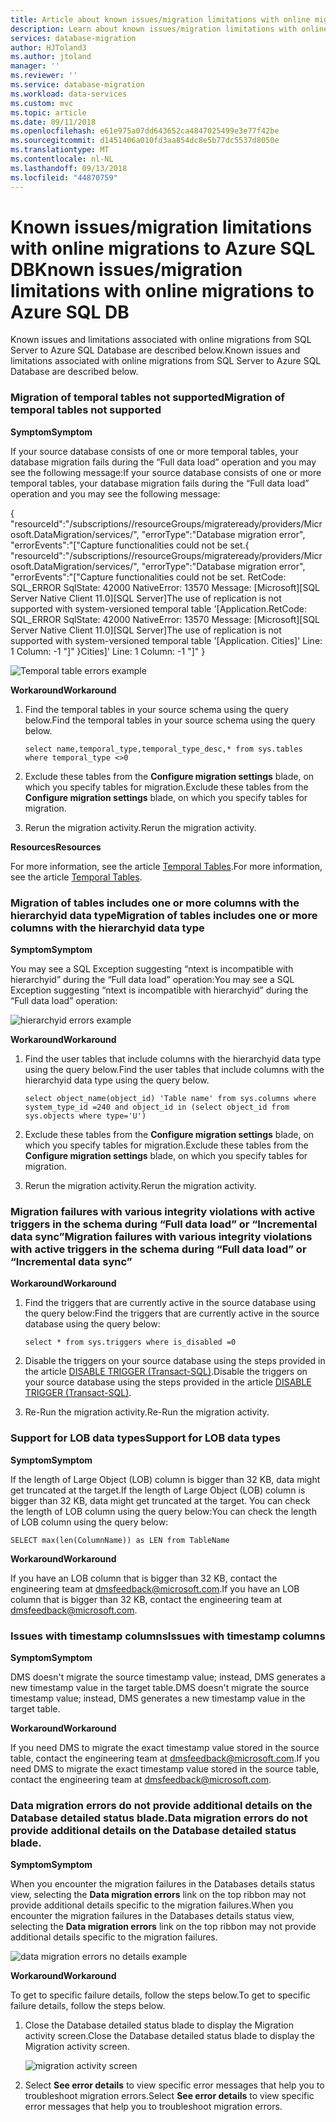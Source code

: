 ```yaml
---
title: Article about known issues/migration limitations with online migrations to Azure SQL Database | Microsoft Docs
description: Learn about known issues/migration limitations with online migrations to Azure SQL Database.
services: database-migration
author: HJToland3
ms.author: jtoland
manager: ''
ms.reviewer: ''
ms.service: database-migration
ms.workload: data-services
ms.custom: mvc
ms.topic: article
ms.date: 09/11/2018
ms.openlocfilehash: e61e975a07dd643652ca4847025499e3e77f42be
ms.sourcegitcommit: d1451406a010fd3aa854dc8e5b77dc5537d8050e
ms.translationtype: MT
ms.contentlocale: nl-NL
ms.lasthandoff: 09/13/2018
ms.locfileid: "44870759"
---
```

# <a name="known-issuesmigration-limitations-with-online-migrations-to-azure-sql-db"></a><span data-ttu-id="102ff-103">Known issues/migration limitations with online migrations to Azure SQL DB</span><span class="sxs-lookup"><span data-stu-id="102ff-103">Known issues/migration limitations with online migrations to Azure SQL DB</span></span>

<span data-ttu-id="102ff-104">Known issues and limitations associated with online migrations from SQL Server to Azure SQL Database are described below.</span><span class="sxs-lookup"><span data-stu-id="102ff-104">Known issues and limitations associated with online migrations from SQL Server to Azure SQL Database are described below.</span></span>

### <a name="migration-of-temporal-tables-not-supported"></a><span data-ttu-id="102ff-105">Migration of temporal tables not supported</span><span class="sxs-lookup"><span data-stu-id="102ff-105">Migration of temporal tables not supported</span></span>

<span data-ttu-id="102ff-106">**Symptom**</span><span class="sxs-lookup"><span data-stu-id="102ff-106">**Symptom**</span></span>

<span data-ttu-id="102ff-107">If your source database consists of one or more temporal tables, your database migration fails during the “Full data load” operation and you may see the following message:</span><span class="sxs-lookup"><span data-stu-id="102ff-107">If your source database consists of one or more temporal tables, your database migration fails during the “Full data load” operation and you may see the following message:</span></span>

<span data-ttu-id="102ff-108">{ "resourceId":"/subscriptions/<subscription id>/resourceGroups/migrateready/providers/Microsoft.DataMigration/services/<DMS Service name>", "errorType":"Database migration error", "errorEvents":"["Capture functionalities could not be set.</span><span class="sxs-lookup"><span data-stu-id="102ff-108">{ "resourceId":"/subscriptions/<subscription id>/resourceGroups/migrateready/providers/Microsoft.DataMigration/services/<DMS Service name>", "errorType":"Database migration error", "errorEvents":"["Capture functionalities could not be set.</span></span> <span data-ttu-id="102ff-109">RetCode: SQL_ERROR SqlState: 42000 NativeError: 13570 Message: [Microsoft][SQL Server Native Client 11.0][SQL Server]The use of replication is not supported with system-versioned temporal table '[Application.</span><span class="sxs-lookup"><span data-stu-id="102ff-109">RetCode: SQL_ERROR SqlState: 42000 NativeError: 13570 Message: [Microsoft][SQL Server Native Client 11.0][SQL Server]The use of replication is not supported with system-versioned temporal table '[Application.</span></span> <span data-ttu-id="102ff-110">Cities]' Line: 1 Column: -1 "]" }</span><span class="sxs-lookup"><span data-stu-id="102ff-110">Cities]' Line: 1 Column: -1 "]" }</span></span>
 
 ![Temporal table errors example](media\known-issues-azure-sql-online\dms-temporal-tables-errors.png)

<span data-ttu-id="102ff-112">**Workaround**</span><span class="sxs-lookup"><span data-stu-id="102ff-112">**Workaround**</span></span>

1. <span data-ttu-id="102ff-113">Find the temporal tables in your source schema using the query below.</span><span class="sxs-lookup"><span data-stu-id="102ff-113">Find the temporal tables in your source schema using the query below.</span></span>
     ``` 
     select name,temporal_type,temporal_type_desc,* from sys.tables where temporal_type <>0
     ```
2. <span data-ttu-id="102ff-114">Exclude these tables from the **Configure migration settings** blade, on which you specify tables for migration.</span><span class="sxs-lookup"><span data-stu-id="102ff-114">Exclude these tables from the **Configure migration settings** blade, on which you specify tables for migration.</span></span>

3. <span data-ttu-id="102ff-115">Rerun the migration activity.</span><span class="sxs-lookup"><span data-stu-id="102ff-115">Rerun the migration activity.</span></span>

<span data-ttu-id="102ff-116">**Resources**</span><span class="sxs-lookup"><span data-stu-id="102ff-116">**Resources**</span></span>

<span data-ttu-id="102ff-117">For more information, see the article [Temporal Tables](https://docs.microsoft.com/sql/relational-databases/tables/temporal-tables?view=sql-server-2017).</span><span class="sxs-lookup"><span data-stu-id="102ff-117">For more information, see the article [Temporal Tables](https://docs.microsoft.com/sql/relational-databases/tables/temporal-tables?view=sql-server-2017).</span></span>
 
### <a name="migration-of-tables-includes-one-or-more-columns-with-the-hierarchyid-data-type"></a><span data-ttu-id="102ff-118">Migration of tables includes one or more columns with the hierarchyid data type</span><span class="sxs-lookup"><span data-stu-id="102ff-118">Migration of tables includes one or more columns with the hierarchyid data type</span></span>

<span data-ttu-id="102ff-119">**Symptom**</span><span class="sxs-lookup"><span data-stu-id="102ff-119">**Symptom**</span></span>

<span data-ttu-id="102ff-120">You may see a SQL Exception suggesting “ntext is incompatible with hierarchyid” during the “Full data load” operation:</span><span class="sxs-lookup"><span data-stu-id="102ff-120">You may see a SQL Exception suggesting “ntext is incompatible with hierarchyid” during the “Full data load” operation:</span></span>
     
![hierarchyid errors example](media\known-issues-azure-sql-online\dms-hierarchyid-errors.png)

<span data-ttu-id="102ff-122">**Workaround**</span><span class="sxs-lookup"><span data-stu-id="102ff-122">**Workaround**</span></span>

1. <span data-ttu-id="102ff-123">Find the user tables that include columns with the hierarchyid data type using the query below.</span><span class="sxs-lookup"><span data-stu-id="102ff-123">Find the user tables that include columns with the hierarchyid data type using the query below.</span></span>

      ``` 
      select object_name(object_id) 'Table name' from sys.columns where system_type_id =240 and object_id in (select object_id from sys.objects where type='U')
      ``` 

 2. <span data-ttu-id="102ff-124">Exclude these tables from the **Configure migration settings** blade, on which you specify tables for migration.</span><span class="sxs-lookup"><span data-stu-id="102ff-124">Exclude these tables from the **Configure migration settings** blade, on which you specify tables for migration.</span></span>

 3. <span data-ttu-id="102ff-125">Rerun the migration activity.</span><span class="sxs-lookup"><span data-stu-id="102ff-125">Rerun the migration activity.</span></span>

### <a name="migration-failures-with-various-integrity-violations-with-active-triggers-in-the-schema-during-full-data-load-or-incremental-data-sync"></a><span data-ttu-id="102ff-126">Migration failures with various integrity violations with active triggers in the schema during “Full data load” or “Incremental data sync”</span><span class="sxs-lookup"><span data-stu-id="102ff-126">Migration failures with various integrity violations with active triggers in the schema during “Full data load” or “Incremental data sync”</span></span>

<span data-ttu-id="102ff-127">**Workaround**</span><span class="sxs-lookup"><span data-stu-id="102ff-127">**Workaround**</span></span>
1. <span data-ttu-id="102ff-128">Find the triggers that are currently active in the source database using the query below:</span><span class="sxs-lookup"><span data-stu-id="102ff-128">Find the triggers that are currently active in the source database using the query below:</span></span>
     ```
     select * from sys.triggers where is_disabled =0
     ```
2. <span data-ttu-id="102ff-129">Disable the triggers on your source database using the steps provided in the article [DISABLE TRIGGER (Transact-SQL)](https://docs.microsoft.com/sql/t-sql/statements/disable-trigger-transact-sql?view=sql-server-2017).</span><span class="sxs-lookup"><span data-stu-id="102ff-129">Disable the triggers on your source database using the steps provided in the article [DISABLE TRIGGER (Transact-SQL)](https://docs.microsoft.com/sql/t-sql/statements/disable-trigger-transact-sql?view=sql-server-2017).</span></span>

3. <span data-ttu-id="102ff-130">Re-Run the migration activity.</span><span class="sxs-lookup"><span data-stu-id="102ff-130">Re-Run the migration activity.</span></span>

### <a name="support-for-lob-data-types"></a><span data-ttu-id="102ff-131">Support for LOB data types</span><span class="sxs-lookup"><span data-stu-id="102ff-131">Support for LOB data types</span></span>

<span data-ttu-id="102ff-132">**Symptom**</span><span class="sxs-lookup"><span data-stu-id="102ff-132">**Symptom**</span></span>

<span data-ttu-id="102ff-133">If the length of Large Object (LOB) column is bigger than 32 KB, data might get truncated at the target.</span><span class="sxs-lookup"><span data-stu-id="102ff-133">If the length of Large Object (LOB) column is bigger than 32 KB, data might get truncated at the target.</span></span> <span data-ttu-id="102ff-134">You can check the length of LOB column using the query below:</span><span class="sxs-lookup"><span data-stu-id="102ff-134">You can check the length of LOB column using the query below:</span></span> 

``` 
SELECT max(len(ColumnName)) as LEN from TableName
```

<span data-ttu-id="102ff-135">**Workaround**</span><span class="sxs-lookup"><span data-stu-id="102ff-135">**Workaround**</span></span>

<span data-ttu-id="102ff-136">If you have an LOB column that is bigger than 32 KB, contact the engineering team at [dmsfeedback@microsoft.com](mailto:dmsfeedback@microsoft.com).</span><span class="sxs-lookup"><span data-stu-id="102ff-136">If you have an LOB column that is bigger than 32 KB, contact the engineering team at [dmsfeedback@microsoft.com](mailto:dmsfeedback@microsoft.com).</span></span>

### <a name="issues-with-timestamp-columns"></a><span data-ttu-id="102ff-137">Issues with timestamp columns</span><span class="sxs-lookup"><span data-stu-id="102ff-137">Issues with timestamp columns</span></span>

<span data-ttu-id="102ff-138">**Symptom**</span><span class="sxs-lookup"><span data-stu-id="102ff-138">**Symptom**</span></span>

<span data-ttu-id="102ff-139">DMS doesn't migrate the source timestamp value; instead, DMS generates a new timestamp value in the target table.</span><span class="sxs-lookup"><span data-stu-id="102ff-139">DMS doesn't migrate the source timestamp value; instead, DMS generates a new timestamp value in the target table.</span></span>

<span data-ttu-id="102ff-140">**Workaround**</span><span class="sxs-lookup"><span data-stu-id="102ff-140">**Workaround**</span></span>

<span data-ttu-id="102ff-141">If you need DMS to migrate the exact timestamp value stored in the source table, contact the engineering team at [dmsfeedback@microsoft.com](mailto:dmsfeedback@microsoft.com).</span><span class="sxs-lookup"><span data-stu-id="102ff-141">If you need DMS to migrate the exact timestamp value stored in the source table, contact the engineering team at [dmsfeedback@microsoft.com](mailto:dmsfeedback@microsoft.com).</span></span>

### <a name="data-migration-errors-do-not-provide-additional-details-on-the-database-detailed-status-blade"></a><span data-ttu-id="102ff-142">Data migration errors do not provide additional details on the Database detailed status blade.</span><span class="sxs-lookup"><span data-stu-id="102ff-142">Data migration errors do not provide additional details on the Database detailed status blade.</span></span>

<span data-ttu-id="102ff-143">**Symptom**</span><span class="sxs-lookup"><span data-stu-id="102ff-143">**Symptom**</span></span>

<span data-ttu-id="102ff-144">When you encounter the migration failures in the Databases details status view, selecting the **Data migration errors** link on the top ribbon may not provide  additional details specific to the migration failures.</span><span class="sxs-lookup"><span data-stu-id="102ff-144">When you encounter the migration failures in the Databases details status view, selecting the **Data migration errors** link on the top ribbon may not provide  additional details specific to the migration failures.</span></span>

![data migration errors no details example](media\known-issues-azure-sql-online\dms-data-migration-errors-no-details.png)

<span data-ttu-id="102ff-146">**Workaround**</span><span class="sxs-lookup"><span data-stu-id="102ff-146">**Workaround**</span></span>

<span data-ttu-id="102ff-147">To get to specific failure details, follow the steps below.</span><span class="sxs-lookup"><span data-stu-id="102ff-147">To get to specific failure details, follow the steps below.</span></span>

1. <span data-ttu-id="102ff-148">Close the Database detailed status blade to display the Migration activity screen.</span><span class="sxs-lookup"><span data-stu-id="102ff-148">Close the Database detailed status blade to display the Migration activity screen.</span></span>

     ![migration activity screen](media\known-issues-azure-sql-online\dms-migration-activity-screen.png)

2. <span data-ttu-id="102ff-150">Select **See error details** to view specific error messages that help you to troubleshoot migration errors.</span><span class="sxs-lookup"><span data-stu-id="102ff-150">Select **See error details** to view specific error messages that help you to troubleshoot migration errors.</span></span>
